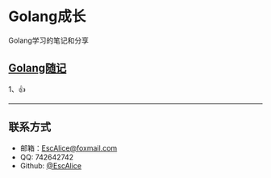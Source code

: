 # Golang成长

Golang学习的笔记和分享

## [Golang随记](https://github.com/EscAlice/Golang-/blob/master/Golang随记.md)

1、:+1:

------

## 联系方式

- 邮箱：EscAlice@foxmail.com
- QQ: 742642742
- Github: [@EscAlice](<https://github.com/EscAlice>)